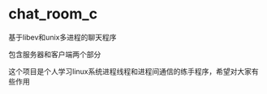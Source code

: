 chat_room_c
===========
基于libev和unix多进程的聊天程序

包含服务器和客户端两个部分

这个项目是个人学习linux系统进程线程和进程间通信的练手程序，希望对大家有些作用